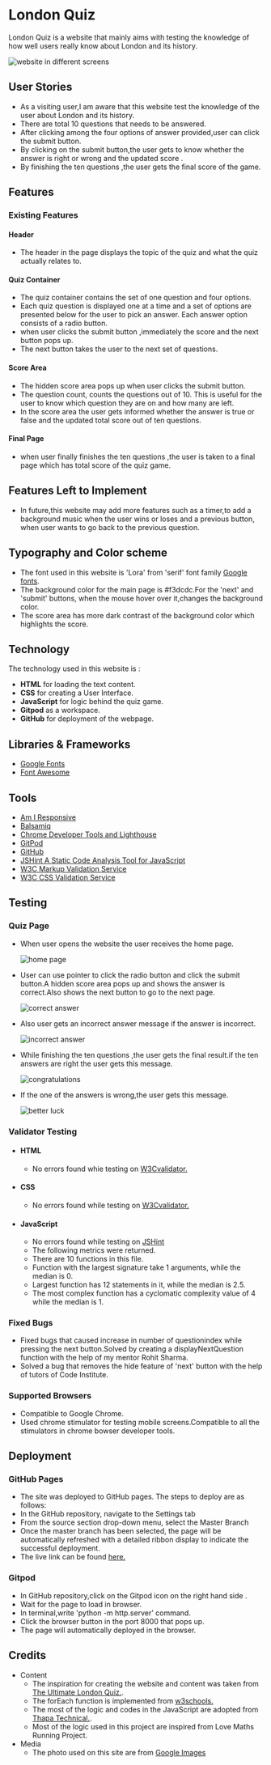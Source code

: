 # London Quiz

London Quiz is a website that mainly aims with testing the knowledge of how well users really know about London and its history.

![website in different screens](docs/responsive.png)



## User Stories

- As a visiting user,I am aware that this website test the knowledge of the user about London and its history.
- There are total 10 questions that needs to be answered.
- After clicking among the four options of answer provided,user can click the submit button.
- By clicking on the submit button,the user gets to know whether the answer is right or wrong and the updated score .
- By finishing the ten questions ,the user gets the final score of the game.


## Features



### Existing Features

#### Header
- The header in the page displays the topic of the quiz and what the quiz actually relates to.

#### Quiz Container
- The quiz container contains the set of one question and four options.
- Each quiz question is displayed one at a time and a set of options are presented below for the user to pick an answer. Each answer option consists of a radio button.
- when user clicks the submit button ,immediately the score and the next button pops up.
- The next button takes the user to the next set of questions.

#### Score Area
- The hidden score area pops up when user clicks the submit button.
- The question count, counts the questions out of 10. This is useful for the user to know which question they are on and how many are left.
- In the score area the user gets informed whether the answer is true or false and the updated total score out of ten questions.

#### Final Page
- when user finally finishes the ten questions ,the user is taken to a final page which has total score of the quiz game.


## Features Left to Implement

- In future,this website may add more features such as a timer,to add a background music when the user wins or loses and a previous button, when user wants to go back to the previous question.  

## Typography and Color scheme

- The font used in this website is  'Lora' from 'serif' font family [Google fonts](https://fonts.google.com).
- The background color for the main page is #f3dcdc.For the 'next' and 'submit' buttons, when the mouse hover over it,changes the background color.
- The score area has more dark contrast of the background color which highlights the score.

## Technology
The technology used in this website is :
  - **HTML**  for loading the text content.
  - **CSS**  for creating a User Interface.
  - **JavaScript** for logic behind the quiz game.
  - **Gitpod**  as a workspace.
  - **GitHub**  for deployment of the webpage.

## Libraries & Frameworks

* [Google Fonts](https://fonts.google.com/)
* [Font Awesome](https://fontawesome.com/)

## Tools

* [Am I Responsive](https://ui.dev/amiresponsive)
* [Balsamiq](https://balsamiq.com/wireframes/)
* [Chrome Developer Tools and Lighthouse](https://developer.chrome.com/docs/devtools/)
* [GitPod](https://www.gitpod.io/)
* [GitHub](https://github.com/)
* [JSHint A Static Code Analysis Tool for JavaScript](https://jshint.com/)
* [W3C Markup Validation Service](https://validator.w3.org/)
* [W3C CSS Validation Service](https://jigsaw.w3.org/css-validator/)


## Testing

### Quiz Page
 - When user opens the website the user receives the home page.
   
   ![home page](docs/homepage.png)
   
 -  User can use pointer to click the radio button and click the submit button.A hidden score area pops up and shows the answer is correct.Also shows the next button to go to the next page.
    
    ![correct answer](docs/correctanswer.png)

 - Also user gets an incorrect answer message if the answer is incorrect.
   
   ![incorrect answer](docs/incorrect.png)
 
 - While finishing the ten questions ,the user gets the final result.if the ten answers are right the user gets this message.
   
   ![congratulations](docs/congratuations.png)
 - If the one of the answers is wrong,the user gets this message.
    
    ![better luck](docs/betterluck.png)
 
### Validator Testing
 - #### HTML
   - No errors found whie testing on [W3Cvalidator.](https://validator.w3.org/)
 - #### CSS
   - No errors found while testing on [W3Cvalidator.](https://validator.w3.org/)
 - #### JavaScript
   - No errors found while testing on [JSHint](https://jshint.com/)
   - The following metrics were returned.
    - There are 10 functions in this file.
    - Function with the largest signature take 1 arguments, while the median is 0.
    - Largest function has 12 statements in it, while the median is 2.5.
    - The most complex function has a cyclomatic complexity value of 4 while the median is 1.
### Fixed Bugs
   - Fixed bugs that caused increase in number of questionindex while pressing the next button.Solved by creating a displayNextQuestion function with the help of my mentor Rohit Sharma.
   - Solved a bug that removes the hide feature of 'next' button with the help of tutors of Code Institute.
### Supported Browsers
  - Compatible to Google Chrome.
  - Used chrome stimulator for testing mobile screens.Compatible to all the stimulators in chrome bowser developer tools.

## Deployment

### GitHub Pages
- The site was deployed to GitHub pages. The steps to deploy are as follows:
- In the GitHub repository, navigate to the Settings tab
- From the source section drop-down menu, select the Master Branch
- Once the master branch has been selected, the page will be automatically refreshed with a detailed ribbon display to indicate the successful deployment.
- The live link can be found [here.]( https://ineedaa.github.io/London-Quiz/)

### Gitpod 
- In GitHub repository,click on the Gitpod icon on the right hand side .
- Wait for the page to load in browser.
- In terminal,write 'python -m http.server' command.
- Click the browser button in the port 8000 that pops up.
- The page will automatically deployed in the browser.

## Credits

- Content
  - The inspiration for creating the website and content  was taken from [The Ultimate London Quiz.](https://www.londonxlondon.com/london-quiz/).
  - The forEach function is implemented from [w3schools.](https://w3schools.com)
  - The most of the logic and codes in the JavaScript are adopted from [Thapa Technical.](https://www.youtube.com/watch?v=rGhH70KUTuk).
  - Most of the logic used in this project are inspired from Love Maths Running Project.
- Media
  - The photo used on this site are from [Google Images](https://www.google.com)
 
